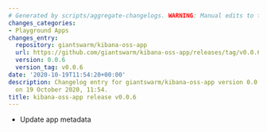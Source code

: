 ```yaml
---
# Generated by scripts/aggregate-changelogs. WARNING: Manual edits to this files will be overwritten.
changes_categories:
- Playground Apps
changes_entry:
  repository: giantswarm/kibana-oss-app
  url: https://github.com/giantswarm/kibana-oss-app/releases/tag/v0.0.6
  version: 0.0.6
  version_tag: v0.0.6
date: '2020-10-19T11:54:20+00:00'
description: Changelog entry for giantswarm/kibana-oss-app version 0.0.6, published
  on 19 October 2020, 11:54.
title: kibana-oss-app release v0.0.6
---
```


- Update app metadata
